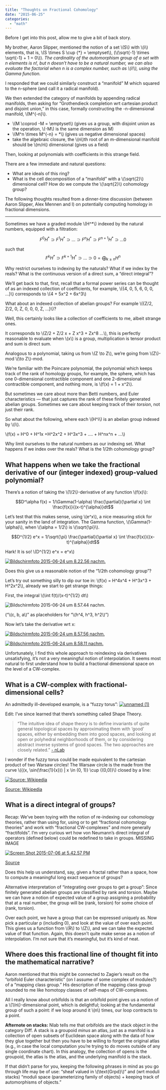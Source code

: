 ```yaml
---
title: "Thoughts on Fractional Cohomology"
date: "2015-06-25"
categories: 
  - "math"
---
```


Before I get into this post, allow me to give a bit of back story.

My brother, Aaron Slipper, mentioned the notion of a set \\(S\\) with \\(i\\) elements, that is, \\(S \times S \cup {*} = \emptyset\\), (\\(\sqrt{-1} \times \sqrt{-1} + 1 = 0\\)). _The cardinality of the automorphism group of a set with n elements is n!, but n doesn’t have to be a natural number, we can also evaluate the factorial when n is a complex number, such as \\(i!\\), using the Gamma function._

I responded that we could similarly construct a “manifold” M which squared to the n-sphere (and call it a radical manifold).

We then extended the category of manifolds by appending radical manifolds, then asking for “Grothendieck completion wrt cartesian product and disjoint union,” in this case, formally constructing the -n-dimensional manifold, \\(M^{-n}\\).

- \\(M \coprod -M = \emptyset\\) (gives us a group, with disjoint union as the operation, \\(-M\\) is the same dimension as M)
- \\(M^n \times M^{-n} = *\\) (gives us negative dimensional spaces)
- take the algebraic closure, the \\(n\\)th root of an m-dimensional manifold should be \\(m/n\\) dimensional (gives us a field)

Then, looking at polynomials with coefficients in this strange field.

There are a few immediate and natural questions:

- What are ideals of this ring?
- What is the cell decomposition of a “manifold” with a \\(\sqrt{2}\\) dimensional cell? How do we compute the \\(\sqrt{2}\\) cohomology group?

The following thoughts resulted from a dinner-time discussion (between Aaron Slipper, Alex Mennen and I) on potentially computing homology in fractional dimensions.

* * *

Sometimes we have a graded module \\(H^*\\) indexed by the natural numbers, equipped with a filtration:

$$F^0H^* \supset F^1H^* \supset … \supset F^nH^* \supset F^{n+1}H^* \supset … {0}$$

such that $$F^kH^* \supset F^{k + 1}H^* \supset … \supset {0} = \bigoplus_{k \geq n} H^n$$

Why restrict ourselves to indexing by the naturals? What if we index by the reals? What is the continuous version of a direct sum, a “direct integral”?

We’ll get back to that, first, recall that a formal power series can be thought of as an indexed collection of coefficients, for example, \\({4, 0, 5, 6, 0, 0, …}\\) corresponds to \\(4 + 5x^2 + 6x^3\\)

What about an indexed collection of abelian groups? For example \\({Z/2, Z/2, 0, Z, 0, 0, 0, Z, …}\\)?

Well, this certainly looks like a collection of coefficients to me, albeit strange ones.

It corresponds to \\(Z/2 + Z/2 x + Z x^3 + Zx^8 …\\), this is perfectly reasonable to evaluate when \\(x\\) is a group, multiplication is tensor product and sum is direct sum.

Analogous to a polynomial, taking us from \\(Z \to Z\\), we’re going from \\(Z\\)-mod \\(\to Z\\)-mod.

We’re familiar with the Poincare polynomial, the polynomial which keeps track of the rank of homology groups, for example, the sphere, which has one 0-dimensional contractible component and one 2-dimensional contractible component, and nothing more, is \\(f(x) = 1 + x^2\\).

But sometimes we care about more than Betti numbers, and Euler characteristics — that just captures the rank of these finitely generated abelian groups. Sometimes we care about keeping track of their _torsion_, not just their rank.

So what about the following, where each \\(H^i\\) is an abelian group indexed by \\(i\\).

\\(f(x) = H^0 + H^1x +H^2x^2 + H^3x^3 + …. + H^nx^n + …\\)

Why limit ourselves to the natural numbers as our indexing set. What happens if we index over the reals? What is the 1/2th cohomology group?

## What happens when we take the fractional derivative of our (integer indexed) group-valued polynomial?

There’s a notion of taking the \\(1/2\\)-derivative of any function \\(f(x)\\):

$$D^\alpha f(x) = 1/\Gamma(1-\alpha) \frac{\partial}{\partial x} \int \frac{f(x)}{(x-t)^{\alpha}}dt$$

Let’s test that this makes sense, using \\(e^x\\), a nice measuring stick for your sanity in the land of integration. The Gamma function, \\(\Gamma(1-\alpha)\\), when \\(\alpha = 1/2\\) is \\(\sqrt{\pi}\\).

$$D^{1/2} e^x = 1/\sqrt{\pi} \frac{\partial}{\partial x} \int \frac{f(x)}{(x-t)^{\alpha}}dt$$

Hark! It is so! \\(D^{1/2} e^x = e^x\\)

[![Bildschirmfoto 2015-06-24 um 8.22.56 nachm.](/images/wp-content/uploads/2015/06/Bildschirmfoto-2015-06-24-um-8.22.56-nachm..png)](/wp-content/uploads/2015/06/Bildschirmfoto-2015-06-24-um-8.22.56-nachm..png)

Does this give us a reasonable notion of the “1/2th cohomology group”?

Let’s try out something silly to dip our toe in: \\(f(x) = H^4x^4 + H^3x^3 + H^2x^2\\), already we start to get strange things:

First, the integral \\(\int f(t)/(x-t)^{1/2} dt\\)

![Bildschirmfoto 2015-06-24 um 8.57.44 nachm.](/images/wp-content/uploads/2015/06/Bildschirmfoto-2015-06-24-um-8.57.44-nachm..png)

(“\\(c, b, a\\)” as placeholders for “\\(h^4, h^3, h^2\\)”)

Now let’s take the derivative wrt x:

[![Bildschirmfoto 2015-06-24 um 8.57.56 nachm.](/images/wp-content/uploads/2015/06/Bildschirmfoto-2015-06-24-um-8.57.56-nachm..png)](/wp-content/uploads/2015/06/Bildschirmfoto-2015-06-24-um-8.57.56-nachm..png)

[![Bildschirmfoto 2015-06-24 um 8.58.11 nachm.](/images/wp-content/uploads/2015/06/Bildschirmfoto-2015-06-24-um-8.58.11-nachm..png)](/images/wp-content/uploads/2015/06/Bildschirmfoto-2015-06-24-um-8.58.11-nachm..png)

Unfortunately, I find this whole approach to reindexing via derivatives unsatisfying, it’s not a very meaningful notion of interpolation. It seems most natural to first understand how to build a fractional dimensional space on the level of a CW-complex.

## What is a CW-complex with fractional-dimensional cells?

An admittedly ill-developed example, is a “fuzzy torus”:  [![unnamed (1)](/images/wp-content/uploads/2015/06/unnamed-1.png)](/images/wp-content/uploads/2015/06/unnamed-1.png)

Edit: I’ve since learned that there’s something called Shape Theory.

> “The intuitive idea of shape theory is to define invariants of quite general topological spaces by approximating them with ‘good’ spaces, either by embedding them into good spaces, and looking at open or polyhedral neighborhoods of them, or by considering abstract inverse systems of good spaces. The two approaches are closely related.” [- nLab](http://ncatlab.org/nlab/show/shape+theory)

I wonder if the fuzzy torus could be made equivalent to the cartesian product of two Warsaw circles! The Warsaw circle is the made from the curve \\({(x, \sin(\frac{1}{x})) | x \in (0, 1)} \cup {(0,0)}\\) closed by a line: 

[![Source: Wikipedia](/images/wp-content/uploads/2015/06/Warsaw_Circle.png)](/wp-content/uploads/2015/06/Warsaw_Circle.png)

[Source: Wikipedia](https://en.wikipedia.org/wiki/Shape_theory_(mathematics))

## What is a direct integral of groups?

Recap: We’ve been toying with the notion of re-indexing our cohomology theories, rather than using for, using or to get “fractional cohomology theories” and work with “fractional CW-complexes” and more generally “fractifolds”. I’m very curious wrt how von Neumann’s direct integral of operators (defined below) could be redefined to take in groups. MISSING IMAGE

[![Screen Shot 2015-07-06 at 5.42.57 PM](/images/wp-content/uploads/2015/06/Screen-Shot-2015-07-06-at-5.42.57-PM.png)](/images/wp-content/uploads/2015/06/Screen-Shot-2015-07-06-at-5.42.57-PM.png)

[Source](http://projecteuclid.org/download/pdf_1/euclid.mmj/1029002011)

Does this help us understand, say, given a fractal rather than a space, how to compute a meaningful long exact sequence of groups?

Alternative interpretation of “integrating over groups to get a group”: Since finitely generated abelian groups are classified by rank and torsion. Maybe we can have a notion of expected value of a group assigning a probability that at a real number, the group will be (rank, torsion) for some choice of (rank, torsion).

Over each point, we have a group that can be expressed uniquely as. Now pick a particular p (including 0), and look at the value of over each point. This gives us a function from \\(R\\) to \\(Z\\), and we can take the expected value of that function. Again, this doesn’t quite make sense as a notion of interpolation. I’m not sure that it’s meaningful, but it’s kind of neat.

## Where does this fractional line of thought fit into the mathematical narrative?

Aaron mentioned that this might be connected to Zagier’s result on the “orbifold Euler characteristic” (on I assume of some complex of modules?) of a “mapping class group.” His description of the mapping class group sounded to me like homotopy classes of self-maps of CW-complexes.

All I really know about orbifolds is that an orbifold point gives us a notion of a \\(1/n\\)-dimensional point, which is delightful; looking at the fundamental group of such a point: if we loop around it \\(n\\) times, our loop contracts to a point.

**Afternote on stacks:** Nlab tells me that orbifolds are the stack object in the category Diff. A stack is a groupoid _minus_ an atlas, just as a manifold is a collection of open subsets of Euclidean space along with the data of how they glue together but then you have to be willing to forget the original atlas (e.g., in case the local computation you’re trying to do moves outside of any single coordinate chart). In this analogy, the collection of opens is the groupoid, the atlas is the atlas, and the underlying manifold is the stack.

If that didn’t parse for you, keeping the following phrases in mind as you go through life may be of use: “sheaf valued in \\(\text{Grpd}\\)” and (wrt moduli stacks) “moduli space (parameterizing family of objects) + keeping track of automorphisms of objects.”
